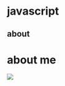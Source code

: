 # javascript
<!DOCTYPE html>
<html lang="en">
<head>
    <meta charset="UTF-8">
    <meta name="viewport" content="width=device-width, initial-scale=1.0">
    <title>innovtion begins</title>
   <link rel="stylesheet" href="learning.css">
</head>
<body>
    <h2 class ="subtitle"> about </h2>
    <link rel="image" href="">
   
   <h1 class="subtitle article-subtitle">about me</h1>
   <img src="../CSS FULL VIDEO LECTURE/logo/1LOGO - Copy.jpg" >
   
</body>
</html>
